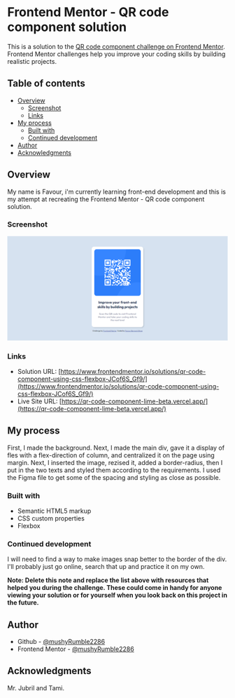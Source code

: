 # Frontend Mentor - QR code component solution

This is a solution to the [QR code component challenge on Frontend Mentor](https://www.frontendmentor.io/challenges/qr-code-component-iux_sIO_H). Frontend Mentor challenges help you improve your coding skills by building realistic projects. 

## Table of contents

- [Overview](#overview)
  - [Screenshot](#screenshot)
  - [Links](#links)
- [My process](#my-process)
  - [Built with](#built-with)
  - [Continued development](#continued-development)
- [Author](#author)
- [Acknowledgments](#acknowledgments)


## Overview
My name is Favour, i'm currently learning front-end development and this is my attempt at recreating the Frontend Mentor - QR code component solution.

### Screenshot

![](https://github.com/mushyRumble2286/qr-code-component/blob/main/images/FireShot%20Capture%20002%20-%20Frontend%20Mentor%20-%20QR%20code%20component%20-%20127.0.0.1.png?raw=true)

### Links

- Solution URL: [https://www.frontendmentor.io/solutions/qr-code-component-using-css-flexbox-JCof6S_Gf9/](https://www.frontendmentor.io/solutions/qr-code-component-using-css-flexbox-JCof6S_Gf9/)
- Live Site URL: [https://qr-code-component-lime-beta.vercel.app/](https://qr-code-component-lime-beta.vercel.app/)

## My process
First, I made the background. Next, I made the main div, gave it a display of fles with a flex-direction of column, and centralized it on the page using margin. Next, I inserted the image, rezised it, added a border-radius, then I put in the two texts and styled them according to the requirements. I used the Figma file to get some of the spacing and styling as close as possible.

### Built with
- Semantic HTML5 markup
- CSS custom properties
- Flexbox

### Continued development

I will need to find a way to make images snap better to the border of the div. I'll probably just go online, search that up and practice it on my own.

**Note: Delete this note and replace the list above with resources that helped you during the challenge. These could come in handy for anyone viewing your solution or for yourself when you look back on this project in the future.**

## Author

- Github - [@mushyRumble2286](https://github.com/mushyRumble2286)
- Frontend Mentor - [@mushyRumble2286](https://www.frontendmentor.io/profile/mushyRumble2286)

## Acknowledgments
Mr. Jubril and Tami.